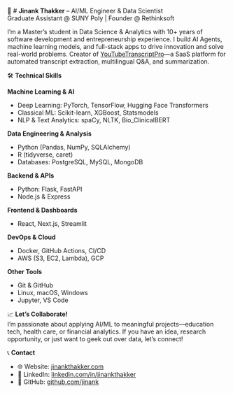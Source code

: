 <!-- 👋 Hi there -->

🚀 # **Jinank Thakker** – AI/ML Engineer & Data Scientist  
Graduate Assistant @ SUNY Poly | Founder @ Rethinksoft  

I’m a Master’s student in Data Science & Analytics with 10+ years of software development and entrepreneurship experience. I build AI Agents, machine learning models, and full-stack apps to drive innovation and solve real-world problems. Creator of [YouTubeTranscriptPro](https://www.jinankthakker.com/)—a SaaS platform for automated transcript extraction, multilingual Q&A, and summarization.


🛠️ **Technical Skills**

**Machine Learning & AI**  
- Deep Learning: PyTorch, TensorFlow, Hugging Face Transformers  
- Classical ML: Scikit-learn, XGBoost, Statsmodels  
- NLP & Text Analytics: spaCy, NLTK, Bio_ClinicalBERT  

**Data Engineering & Analysis**  
- Python (Pandas, NumPy, SQLAlchemy)  
- R (tidyverse, caret)  
- Databases: PostgreSQL, MySQL, MongoDB  

**Backend & APIs**  
- Python: Flask, FastAPI  
- Node.js & Express  

**Frontend & Dashboards**  
- React, Next.js, Streamlit  

**DevOps & Cloud**  
- Docker, GitHub Actions, CI/CD  
- AWS (S3, EC2, Lambda), GCP  

**Other Tools**  
- Git & GitHub  
- Linux, macOS, Windows  
- Jupyter, VS Code  


📈 **Let’s Collaborate!**  
I’m passionate about applying AI/ML to meaningful projects—education tech, health care, or financial analytics. If you have an idea, research opportunity, or just want to geek out over data, let’s connect!


📞 **Contact**  
- 🌐 Website: [jinankthakker.com](https://www.jinankthakker.com/)  
- 💼 LinkedIn: [linkedin.com/in/jinankthakker](https://www.linkedin.com/in/jinankthakker/)  
- 🐙 GitHub: [github.com/jinank](https://github.com/jinank)  

